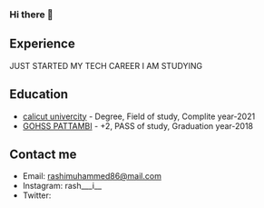### Hi there 👋

<!--
**rashi8643/rashi8643** is a ✨ _special_ ✨ repository because its `README.md` (this file) appears on your GitHub profile.

Here are some ideas to get you started:

- 🔭 I’m currently working on ...
- 🌱 I’m currently learning ...
- 👯 I’m looking to collaborate on ...
- 🤔 I’m looking for help with ...
- 💬 Ask me about ...
- 📫 How to reach me: ...
- 😄 Pronouns: ...
- ⚡ Fun fact: ...
-->

## Experience
JUST STARTED MY TECH CAREER
   I AM STUDYING

## Education

- [calicut univercity](link) - Degree, Field of study, Complite year-2021
- [GOHSS PATTAMBI](link) - +2, PASS of study, Graduation year-2018


## Contact me

- Email: rashimuhammed86@mail.com
- Instagram: rash___i__ 
- Twitter:
